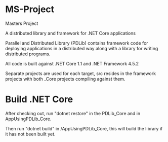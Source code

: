 # MS-Project
Masters Project

A distributed library and framework for .NET Core applications

Parallel and Distributed Library (PDLib) contains framework code for deploying
applications in a distributed way along with a library for writing distributed programs.

All code is built against .NET Core 1.1 and .NET Framework 4.5.2

Separate projects are used for each target, src resides in the framework projects with both \_Core projects compiling against them.

# Build .NET Core
After checking out, run "dotnet restore" in the PDLib_Core
and in AppUsingPDLib_Core.

Then run "dotnet build" in /AppUsingPDLib_Core, this will build the library if it has not been built yet.
